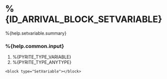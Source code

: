 # %{ID_ARRIVAL_BLOCK_SETVARIABLE}

%{help.setvariable.summary}

### %{help.common.input}

1. %{PYRITE_TYPE_VARIABLE}
2. %{PYRITE_TYPE_ANYTYPE}

```
<block type="SetVariable"></block>
```